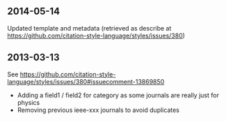 ## 2014-05-14

Updated template and metadata (retrieved as describe at https://github.com/citation-style-language/styles/issues/380)

## 2013-03-13

See https://github.com/citation-style-language/styles/issues/380#issuecomment-13869850

- Adding a field1 / field2 for category as some journals are really just for physics
- Removing previous ieee-xxx journals to avoid duplicates
